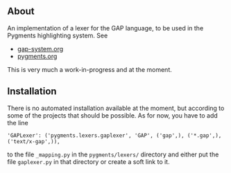 About
-----

An implementation of a lexer for the GAP language, to be used in the Pygments highlighting system. See

* [gap-system.org](http://gap-system.org)
* [pygments.org](http://pygments.org)

This is very much a work-in-progress and at the moment.

Installation
------------

There is no automated installation available at the moment, but according to some of the projects that should be possible. As for now, you have to add the line

    'GAPLexer': ('pygments.lexers.gaplexer', 'GAP', ('gap',), ('*.gap',), ('text/x-gap',)),

to the file `_mapping.py` in the `pygments/lexers/` directory and either put the file `gaplexer.py` in that directory or create a soft link to it.
